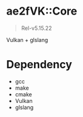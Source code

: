 # ae2fVK::Core
> Rel-v5.15.22

Vulkan + glslang

# Dependency
- gcc
- make
- cmake
- Vulkan
- glslang
